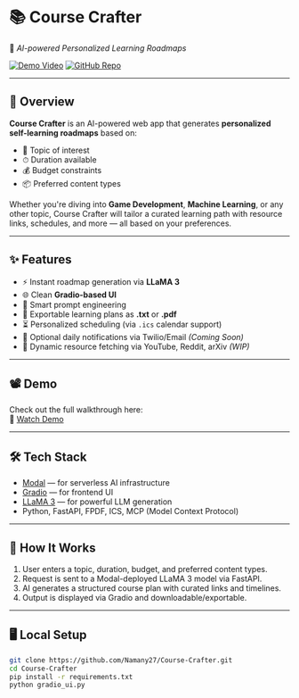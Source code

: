 # 📚 Course Crafter

🎯 *AI-powered Personalized Learning Roadmaps*

[![Demo Video](https://img.shields.io/badge/Watch-Demo-red?logo=youtube)](https://youtu.be/wfe3USWLW20?feature=shared)
[![GitHub Repo](https://img.shields.io/badge/Source-Code-blue?logo=github)](https://github.com/Namany27/Course-Crafter)

---

## 🚀 Overview

**Course Crafter** is an AI-powered web app that generates **personalized self-learning roadmaps** based on:

- 🧠 Topic of interest  
- ⏱ Duration available  
- 💰 Budget constraints  
- 📦 Preferred content types

Whether you're diving into **Game Development**, **Machine Learning**, or any other topic, Course Crafter will tailor a curated learning path with resource links, schedules, and more — all based on your preferences.

---

## ✨ Features

- ⚡ Instant roadmap generation via **LLaMA 3**
- 🌐 Clean **Gradio-based UI**
- 🧩 Smart prompt engineering
- 📄 Exportable learning plans as **.txt** or **.pdf**
- ⏳ Personalized scheduling (via `.ics` calendar support)
- 🔔 Optional daily notifications via Twilio/Email *(Coming Soon)*
- 🔎 Dynamic resource fetching via YouTube, Reddit, arXiv *(WIP)*

---

## 📽 Demo

Check out the full walkthrough here:  
🎥 [Watch Demo](https://youtu.be/wfe3USWLW20?feature=shared)

---

## 🛠 Tech Stack

- [Modal](https://modal.com/) — for serverless AI infrastructure  
- [Gradio](https://gradio.app/) — for frontend UI  
- [LLaMA 3](https://llama.meta.com/) — for powerful LLM generation  
- Python, FastAPI, FPDF, ICS, MCP (Model Context Protocol)

---

## 🧪 How It Works

1. User enters a topic, duration, budget, and preferred content types.
2. Request is sent to a Modal-deployed LLaMA 3 model via FastAPI.
3. AI generates a structured course plan with curated links and timelines.
4. Output is displayed via Gradio and downloadable/exportable.

---

## 🖥 Local Setup

```bash
git clone https://github.com/Namany27/Course-Crafter.git
cd Course-Crafter
pip install -r requirements.txt
python gradio_ui.py
